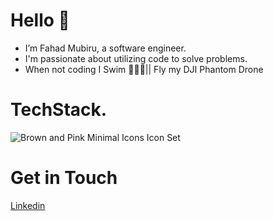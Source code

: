 # Hello 👋


- I’m Fahad Mubiru, a software engineer.
- I'm passionate about utilizing code to solve problems. 
- When not coding I Swim 🏊🏾‍♀️|| Fly my DJI Phantom Drone 

# TechStack.

![Brown and Pink Minimal Icons Icon Set](https://github.com/fahdm/fahdm/assets/8414726/cef4117f-6444-4213-8bec-07ab4826ebcb)

# Get in Touch 

[Linkedin](https://www.linkedin.com/in/fahadmubiru/)


<!---
fahdm/fahdm is a ✨ special ✨ repository because its `README.md` (this file) appears on your GitHub profile.
You can click the Preview link to take a look at your changes.
--->

